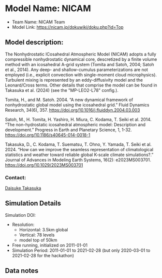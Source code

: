 # Model Name: NICAM
- Team Name: NICAM Team
- Model Link: https://nicam.jp/dokuwiki/doku.php?id=Top

## Model description: 
The Nonhydrostatic ICosahedral Atmospheric Model (NICAM) adopts a fully compressible nonhydrostatic dynamical core, descretized by a finite volume method with an icosahedral A-grid system (Tomita and Satoh, 2004; Satoh et al., 2014). Any deep- and shallow-cumulus parameterizations are not employed (i.e., explicit convection with single-moment cloud microphysics). Turbulent mixing is represented by an eddy-diffusivity model and the Leonard/Cross terms. Other details that comprise the model can be found in Takasuka et al. (2024) (see the "MP-LEO2-L78" config.).

Tomita, H., and M. Satoh. 2004. “A new dynamical framework of nonhydrostatic global model using the icosahedral grid.” Fluid Dynamics Research, 34(6), 357. https://doi.org/10.1016/j.fluiddyn.2004.03.003

Satoh, M., H. Tomita, H. Yashiro, H. Miura, C. Kodama, T. Seiki et al. 2014. “The non-hydrostatic icosahedral atmospheric model: Description and development.” Progress in Earth and Planetary Science, 1, 1-32. https://doi.org/10.1186/s40645-014-0018-1

Takasuka, D., C. Kodama, T. Suematsu, T. Ohno, Y. Yamada, T. Seiki et al. 2024. “How can we improve the seamless representation of climatological statistics and weather toward reliable global K‐scale climate simulations?.” Journal of Advances in Modeling Earth Systems, 16(2): e2023MS003701. https://doi.org/10.1029/2023MS003701

### Contact:
[Daisuke Takasuka](mailto:takasuka@tohoku.ac.jp) 

## Simulation Details

Simulation DOI: 

- Resolution: 
    - Horizontal: 3.5km global
    - Vertical: 78 levels 
    - model top of 50km
- Free running, initialized on 2011-01-01
- Simulation Period: 2011-01-01 to 2021-02-28 (but only 2020-03-01 to 2021-02-28 for the hackathon)

## Data notes
